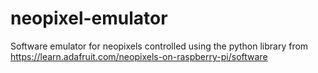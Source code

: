 # neopixel-emulator
Software emulator for neopixels controlled using the python library from https://learn.adafruit.com/neopixels-on-raspberry-pi/software
